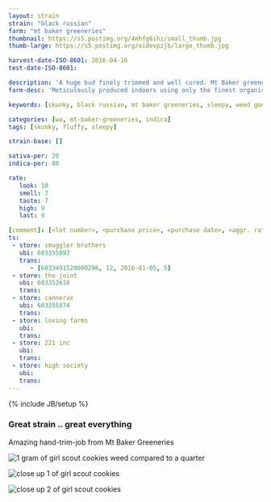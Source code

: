 ```yaml
---
layout: strain
strain: "black russian"
farm: "mt baker greeneries"
thumbnail: https://s5.postimg.org/4mhfg6ihz/small_thumb.jpg
thumb-large: https://s5.postimg.org/oidevpzjb/large_thumb.jpg

harvest-date-ISO-8601: 2016-04-16
test-date-ISO-8601: 

description: 'A huge bud finely trimmed and well cured. Mt Baker greeneries does it again.'
farm-desc: 'Meticulously produced indoors using only the finest organic soild nutrients and supplements. Always hand trimmed and pesticide free.'

keywords: [skunky, black russian, mt baker greeneries, sleepy, weed good for sleep]

categories: [wa, mt-baker-greeneries, indica]
tags: [skunky, fluffy, sleepy]

strain-base: []

sativa-per: 20
indica-per: 80

rate:
   look: 10 
   smell: 7
   taste: 7
   high: 9
   last: 9

[comment]: [<lot number>, <purchase price>, <purchase date>, <aggr. rating (of 5)>]
ts: 
 - store: smuggler brothers
   ubi: 603355893
   trans: 
      - [6033491520000296, 12, 2016-01-05, 5]
 - store: the joint
   ubi: 603352618
   trans: 
 - store: cannerax
   ubi: 603355874
   trans: 
 - store: loving farms
   ubi: 
   trans: 
 - store: 221 inc
   ubi: 
   trans: 
 - store: high society
   ubi: 
   trans: 
---
```

{% include JB/setup %}

### Great strain .. great everything

Amazing hand-trim-job from Mt Baker Greeneries

![1 gram of girl scout cookies weed compared to a quarter](https://s5.postimg.org/l50kv9gkj/1_gram_compare.jpg)

![close up 1 of girl scout cookies](https://s5.postimg.org/fko3kmhpf/close_up.jpg)

![close up 2 of girl scout cookies](https://s5.postimg.org/iq8pau0bn/close_up_3.jpg)

